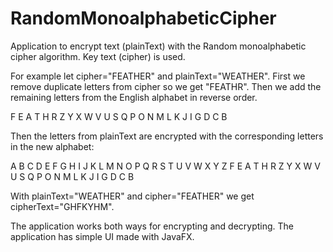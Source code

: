 # RandomMonoalphabeticCipher
Application to encrypt text (plainText) with the Random monoalphabetic cipher algorithm. Key text (cipher) is used.

For example let cipher="FEATHER" and plainText="WEATHER".
First we remove duplicate letters from cipher so we get "FEATHR".
Then we add the remaining letters from the English alphabet in reverse order.

F E A T H R Z Y X W V U S Q P O N M L K J I G D C B

Then the letters from plainText are encrypted with the corresponding letters in the new alphabet:

A B C D E F G H I J K L M N O P Q R S T U V W X Y Z
F E A T H R Z Y X W V U S Q P O N M L K J I G D C B

With plainText="WEATHER" and cipher="FEATHER" we get cipherText="GHFKYHM".

The application works both ways for encrypting and decrypting. The application has simple UI made with JavaFX.
